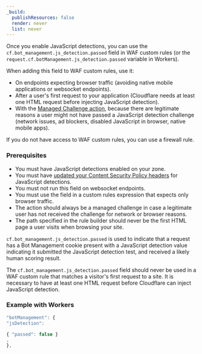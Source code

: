 ```yaml
---
_build:
  publishResources: false
  render: never
  list: never
---
```


Once you enable JavaScript detections, you can use the `cf.bot_management.js_detection.passed` field in WAF custom rules (or the `request.cf.botManagement.js_detection.passed` variable in Workers).

When adding this field to WAF custom rules, use it:

- On endpoints expecting browser traffic (avoiding native mobile applications or websocket endpoints).
- After a user's first request to your application (Cloudflare needs at least one HTML request before injecting JavaScript detection).
- With the [Managed Challenge action](/fundamentals/get-started/concepts/cloudflare-challenges/#managed-challenge-recommended), because there are legitimate reasons a user might not have passed a JavaScript detection challenge (network issues, ad blockers, disabled JavaScript in browser, native mobile apps).

If you do not have access to WAF custom rules, you can use a firewall rule.

### Prerequisites

- You must have JavaScript detections enabled on your zone.
- You must have [updated your Content Security Policy headers](/bots/reference/javascript-detections/#if-you-have-a-content-security-policy-csp) for JavaScript detections.
- You must not run this field on websocket endpoints.
- You must use the field in a custom rules expression that expects only browser traffic.
- The action should always be a managed challenge in case a legitimate user has not received the challenge for network or browser reasons.
- The path specified in the rule builder should never be the first HTML page a user visits when browsing your site.

`cf.bot_management.js_detection.passed` is used to indicate that a request has a Bot Management cookie present with a JavaScript detection value indicating it submitted the JavaScript detection test, and received a likely human scoring result.

The `cf.bot_management.js_detection.passed` field should never be used in a WAF custom rule that matches a visitor's first request to a site. It is necessary to have at least one HTML request before Cloudflare can inject JavaScript detection.

### Example with Workers

```js
"botManagement": {
"jsDetection":

{ "passed": false }
,
},
```